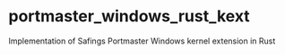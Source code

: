 # portmaster_windows_rust_kext
Implementation of Safings Portmaster Windows kernel extension in Rust
